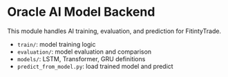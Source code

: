 # Oracle AI Model Backend

This module handles AI training, evaluation, and prediction for FitintyTrade.
- `train/`: model training logic
- `evaluation/`: model evaluation and comparison
- `models/`: LSTM, Transformer, GRU definitions
- `predict_from_model.py`: load trained model and predict
